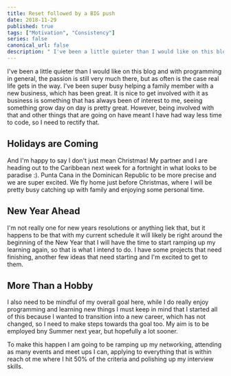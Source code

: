 ```yaml
---
title: Reset followed by a BIG push
date: 2018-11-29
published: true
tags: ["Motivation", "Consistency"]
series: false
canonical_url: false
description: " I've been a little quieter than I would like on this blog and with programming in general, the passion is still very much there, but as often is the case real life gets in the way. I've been super busy helping a family member with a new business, which has been great. It is nice to get involved with it as business is something that has always been of interest to me, seeing something grow day on day is pretty great. However, being involved with that and other things that are going on have meant I have had way less time to code, so I need to rectify that. "
---
```


I've been a little quieter than I would like on this blog and with programming in general, the passion is still very much there, but as often is the case real life gets in the way. I've been super busy helping a family member with a new business, which has been great. It is nice to get involved with it as business is something that has always been of interest to me, seeing something grow day on day is pretty great. However, being involved with that and other things that are going on have meant I have had way less time to code, so I need to rectify that.

## Holidays are Coming

And I'm happy to say I don't just mean Christmas! My partner and I are heading out to the Caribbean next week for a fortnight in what looks to be paradise :). Punta Cana in the Dominican Republic to be more precise and we are super excited. We fly home just before Christmas, where I will be pretty busy catching up with family and enjoying some personal time.

## New Year Ahead

I'm not really one for new years resolutions or anything liek that, but it happens to be that with my current schedule it will likely be right around the beginning of the New Year that I will have the time to start ramping up my learning again, so that is what I intend to do. I have some projects that need finishing, another few ideas that need starting and I'm excited to get to them.

## More Than a Hobby

I also need to be mindful of my overall goal here, while I do really enjoy programming and learning new things I must keep in mind that I started all of this because I wanted to transition into a new career, which has not changed, so I need to make steps towards tha goal too. My aim is to be employed bny Summer next year, but hopefully a lot sooner.

To make this happen I am going to be ramping up my networking, attending as many events and meet ups I can, applying to everything that is within reach ot me where I hit 50% of the criteria and polishing up my interview skills.
